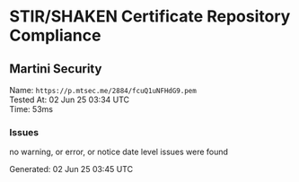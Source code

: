 # STIR/SHAKEN Certificate Repository Compliance

## Martini Security

Name: `https://p.mtsec.me/2884/fcuQ1uNFHdG9.pem`\
Tested At: 02 Jun 25 03:34 UTC\
Time: 53ms

### Issues

no warning, or error, or notice date level issues were found

Generated: 02 Jun 25 03:45 UTC